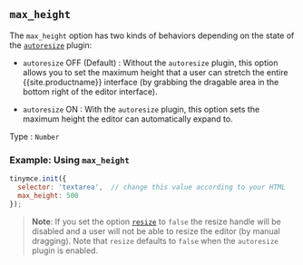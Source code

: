 ## `max_height`

The `max_height` option has two kinds of behaviors depending on the state of the [`autoresize`]({{site.baseurl}}/plugins/opensource/autoresize/) plugin:

* `autoresize` OFF (Default) : Without the `autoresize` plugin, this option allows you to set the maximum height that a user can stretch the entire {{site.productname}} interface (by grabbing the dragable area in the bottom right of the editor interface).

* `autoresize` ON : With the `autoresize` plugin, this option sets the maximum height the editor can automatically expand to.

Type
: `Number`

### Example: Using `max_height`

```js
tinymce.init({
  selector: 'textarea',  // change this value according to your HTML
  max_height: 500
});
```

> **Note**: If you set the option [`resize`](#resize) to `false` the resize handle will be disabled and a user will not be able to resize the editor (by manual dragging). Note that `resize` defaults to `false` when the `autoresize` plugin is enabled.